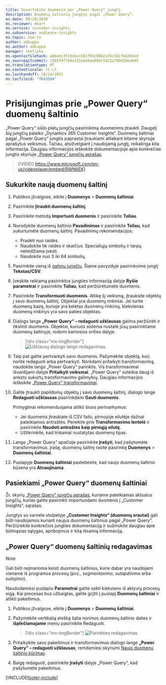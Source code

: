 ```yaml
---
title: Suvartokite duomenis per „Power Query“ jungtį
description: Duomenų šaltinių jungtys pagal „Power Query“.
ms.date: 09/29/2020
ms.reviewer: mhart
ms.service: customer-insights
ms.subservice: audience-insights
ms.topic: how-to
author: adkuppa
ms.author: adkuppa
manager: shellyha
ms.openlocfilehash: ab6edc3f33ebacb81f55c0882a78c5827b4384ed
ms.sourcegitcommit: 1565f4f7b4e131ede6ae089c5d21a79b02bba645
ms.translationtype: HT
ms.contentlocale: lt-LT
ms.lasthandoff: 10/14/2021
ms.locfileid: "7643504"
---
```

# <a name="connect-to-a-power-query-data-source"></a>Prisijungimas prie „Power Query“ duomenų šaltinio

„Power Query“ siūlo platų jungčių pasirinkimą duomenims įtraukti. Daugelį šių jungčių palaiko „Dynamics 365 Customer Insights“. Duomenų šaltiniai pagal „Power Query“ jungtis paprastai įtraukiami atliekant kitame skyriuje aprašytus veiksmus. Tačiau, atsižvelgiant į naudojamą jungtį, reikalinga kita informacija. Daugiau informacijos ieškokite dokumentacijoje apie konkrečias jungtis skyriuje [„Power Query“ jungčių aprašas](/power-query/connectors/).

> [!VIDEO https://www.microsoft.com/en-us/videoplayer/embed/RWN6EK]

## <a name="create-a-new-data-source"></a>Sukurkite naują duomenų šaltinį

1. Publikos įžvalgose, eikite į **Duomenys** > **Duomenų šaltiniai**.

1. Pasirinkite **Įtraukti duomenų šaltinį**.

1. Pasirinkite metodą **Importuoti duomenis** ir pasirinkite **Toliau**.

1. Nurodykite duomenų šaltinio **Pavadinimas** ir pasirinkite **Toliau**, kad sukurtumėte duomenų šaltinį. Pavadinimų rekomendacijos: 
   - Pradėti nuo raidės.
   - Naudokite tik raides ir skaičius. Specialiųjų simbolių ir tarpų neleidžiama įvesti.
   - Naudokite nuo 3 iki 64 simbolių.

1. Pasirinkite vieną iš [galimų jungčių](#available-power-query-data-sources). Šiame pavyzdyje pasirinksime jungtį **Tekstas/CSV**.

1. Įveskite reikiamą pasirinktos jungties informaciją dalyje **Ryšio parametrai** ir pasirinkite **Toliau**, kad peržiūrėtumėte duomenis.

1. Pasirinkite **Transformuoti duomenis**. Atlikę šį veiksmą, įtrauksite objektų į savo duomenų šaltinį. Objektai yra duomenų rinkiniai. Jei turite duomenų bazę, kurioje yra keletas duomenų rinkinių, kiekvienas duomenų rinkinys yra savo paties objektas.

1. Dialogo lange **„Power Query“ – redaguoti užklausas** galima peržiūrėti ir tikslinti duomenis. Objektai, kuriuos sistema nustatė jūsų pasirinktame duomenų šaltinyje, rodomi kairiosios srities dalyje.

   > [!div class="mx-imgBorder"]
   > ![Užklausų dialogo lango redagavimas.](media/data-manager-configure-edit-queries.png "Užklausų redagavimo dialogo langas")

1. Taip pat galite pertvarkyti savo duomenis. Pažymėkite objektą, kurį norite redaguoti arba pertvarkyti. Norėdami pritaikyti transformavimą, naudokite lango „Power Query“ parinktis. Vis transformavimai išvardijami dalyje **Pritaikyti veiksmai**. „Power Query“ suteikia daug iš anksto sukurtų transformavimo galimybių. Daugiau informacijos ieškokite [„Power Query“ transformavimai](/power-query/power-query-what-is-power-query#transformations).

1. Galite įtraukti papildomų objektų į savo duomenų šaltinį, dialogo lange **Redaguoti užklausas** pasirinkdami **Gauti duomenis**.

   Primygtinai rekomenduojama atlikti šiuos pertvarkymus:

   - Jei duomenis įtraukiate iš CSV failo, pirmojoje eilutėje dažnai pateikiamos antraštės. Pereikite prie **Transformavimo lentelė** ir pasirinkite **Naudoti antraštes kaip pirmąją eilutę**.
   - Užtikrinkite, kad tinkamai nustatytas duomenų tipas.

1. Lango „Power Query“ apačioje pasirinkite **Įrašyti**, kad įrašytumėte transformavimus. Įrašę, duomenų šaltinį rasite pasirinkę **Duomenys** > **Duomenų šaltiniai**.

1. Puslapyje **Duomenų šaltiniai** pastebėsite, kad naujo duomenų šaltinio būsena yra **Atnaujinama**.

## <a name="available-power-query-data-sources"></a>Pasiekiami „Power Query“ duomenų šaltiniai

Žr. skyrių [„Power Query“ jungčių aprašas](/power-query/connectors/), kuriame pateikiamas aktualus jungčių, kurias galite pasirinkti importuodami duomenis į „Customer Insights“, sąrašas. 

Jungtys su varnele stulpelyje **„Customer Insights“ (duomenų srautai)** gali būti naudojamos kuriant naujus duomenų šaltinius pagal „Power Query“. Peržiūrėkite konkrečios jungties dokumentaciją ir sužinokite daugiau apie būtinąsias sąlygas, apribojimus ir kitą išsamią informaciją.

## <a name="edit-power-query-data-sources"></a>„Power Query“ duomenų šaltinių redagavimas

> [!NOTE]
> Gali būti neįmanoma keisti duomenų šaltinius, kurie dabar yra naudojami viename iš programos procesų (pvz., *segmentavimo*, *sutapdinimo* arba *suliejimo*). 
>
> Naudodamiesi puslapiu **Parametrai** galite sekti kiekvieno iš aktyvių procesų eigą. Kai procesas bus užbaigtas, galite grįžti į puslapį **Duomenų šaltiniai** ir atlikti pakeitimus.

1. Publikos įžvalgose, eikite į **Duomenys** > **Duomenų šaltiniai**.

2. Pažymėkite vertikalią elešką šalia norimos duomenų šaltinis dalies ir **išplečiamajame** meniu pasirinkite Redaguoti.

   > [!div class="mx-imgBorder"]
   > ![Parinkties redagavimas.](media/edit-option-data-sources.png "Redagavimo parinktis")

3. Pritaikykite savo pakeitimus ir transformavimus dialogo lange **„Power Query“ – redaguoti užklausas**, remdamiesi skyriumi [Naujo duomenų šaltinio kūrimas](#create-a-new-data-source).

4. Baigę redaguoti, pasirinkite **Įrašyti** dalyje „Power Query“, kad įrašytumėte pakeitimus.


[!INCLUDE[footer-include](../includes/footer-banner.md)]